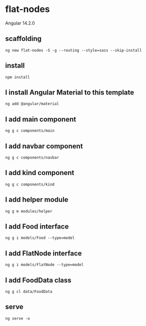 # flat-nodes

Angular 14.2.0

## scaffolding

```shell
ng new flat-nodes -S -g --routing --style=sass --skip-install
```

## install

```shell
npm install
```

## I install Angular Material to this template

```shell
ng add @angular/material
```

## I add main component

```shell
ng g c components/main
```

## I add navbar component

```shell
ng g c components/navbar
```

## I add kind component

```shell
ng g c components/kind
```

## I add helper module

```shell
ng g m modules/helper
```

## I add Food interface

```shell
ng g i models/Food --type=model
```

## I add FlatNode interface

```shell
ng g i models/FlatNode --type=model
```

## I add FoodData class

```shell
ng g cl data/FoodData
```

## serve

```shell
ng serve -o
```
